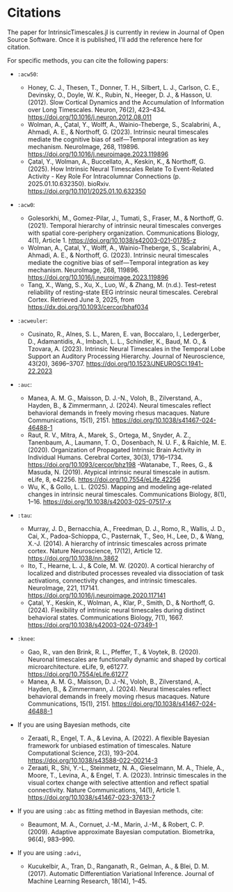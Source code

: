 # Citations

The paper for IntrinsicTimescales.jl is currently in review in Journal of Open Source Software. Once it is published, I'll add the reference here for citation. 

For specific methods, you can cite the following papers:

* `:acw50`:
    - Honey, C. J., Thesen, T., Donner, T. H., Silbert, L. J., Carlson, C. E., Devinsky, O., Doyle, W. K., Rubin, N., Heeger, D. J., & Hasson, U. (2012). Slow Cortical Dynamics and the Accumulation of Information over Long Timescales. Neuron, 76(2), 423–434. https://doi.org/10.1016/j.neuron.2012.08.011
    - Wolman, A., Çatal, Y., Wolff, A., Wainio-Theberge, S., Scalabrini, A., Ahmadi, A. E., & Northoff, G. (2023). Intrinsic neural timescales mediate the cognitive bias of self—Temporal integration as key mechanism. NeuroImage, 268, 119896. https://doi.org/10.1016/j.neuroimage.2023.119896
    - Çatal, Y., Wolman, A., Buccellato, A., Keskin, K., & Northoff, G. (2025). How Intrinsic Neural Timescales Relate To Event-Related Activity -  Key Role For Intracolumnar Connections (p. 2025.01.10.632350). bioRxiv. https://doi.org/10.1101/2025.01.10.632350

* `:acw0`:
    - Golesorkhi, M., Gomez-Pilar, J., Tumati, S., Fraser, M., & Northoff, G. (2021). Temporal hierarchy of intrinsic neural timescales converges with spatial core-periphery organization. Communications Biology, 4(1), Article 1. https://doi.org/10.1038/s42003-021-01785-z
    - Wolman, A., Çatal, Y., Wolff, A., Wainio-Theberge, S., Scalabrini, A., Ahmadi, A. E., & Northoff, G. (2023). Intrinsic neural timescales mediate the cognitive bias of self—Temporal integration as key mechanism. NeuroImage, 268, 119896. https://doi.org/10.1016/j.neuroimage.2023.119896
    - Tang, X., Wang, S., Xu, X., Luo, W., & Zhang, M. (n.d.). Test–retest reliability of resting-state EEG intrinsic neural timescales. Cerebral Cortex. Retrieved June 3, 2025, from https://dx.doi.org/10.1093/cercor/bhaf034


* `:acweuler`:
    - Cusinato, R., Alnes, S. L., Maren, E. van, Boccalaro, I., Ledergerber, D., Adamantidis, A., Imbach, L. L., Schindler, K., Baud, M. O., & Tzovara, A. (2023). Intrinsic Neural Timescales in the Temporal Lobe Support an Auditory Processing Hierarchy. Journal of Neuroscience, 43(20), 3696–3707. https://doi.org/10.1523/JNEUROSCI.1941-22.2023

* `:auc`: 
    - Manea, A. M. G., Maisson, D. J.-N., Voloh, B., Zilverstand, A., Hayden, B., & Zimmermann, J. (2024). Neural timescales reflect behavioral demands in freely moving rhesus macaques. Nature Communications, 15(1), 2151. https://doi.org/10.1038/s41467-024-46488-1
    - Raut, R. V., Mitra, A., Marek, S., Ortega, M., Snyder, A. Z., Tanenbaum, A., Laumann, T. O., Dosenbach, N. U. F., & Raichle, M. E. (2020). Organization of Propagated Intrinsic Brain Activity in Individual Humans. Cerebral Cortex, 30(3), 1716–1734. https://doi.org/10.1093/cercor/bhz198
    -Watanabe, T., Rees, G., & Masuda, N. (2019). Atypical intrinsic neural timescale in autism. eLife, 8, e42256. https://doi.org/10.7554/eLife.42256
    - Wu, K., & Gollo, L. L. (2025). Mapping and modeling age-related changes in intrinsic neural timescales. Communications Biology, 8(1), 1–16. https://doi.org/10.1038/s42003-025-07517-x

* `:tau`:
    - Murray, J. D., Bernacchia, A., Freedman, D. J., Romo, R., Wallis, J. D., Cai, X., Padoa-Schioppa, C., Pasternak, T., Seo, H., Lee, D., & Wang, X.-J. (2014). A hierarchy of intrinsic timescales across primate cortex. Nature Neuroscience, 17(12), Article 12. https://doi.org/10.1038/nn.3862
    - Ito, T., Hearne, L. J., & Cole, M. W. (2020). A cortical hierarchy of localized and distributed processes revealed via dissociation of task activations, connectivity changes, and intrinsic timescales. NeuroImage, 221, 117141. https://doi.org/10.1016/j.neuroimage.2020.117141
    - Çatal, Y., Keskin, K., Wolman, A., Klar, P., Smith, D., & Northoff, G. (2024). Flexibility of intrinsic neural timescales during distinct behavioral states. Communications Biology, 7(1), 1667. https://doi.org/10.1038/s42003-024-07349-1

* `:knee`:
    - Gao, R., van den Brink, R. L., Pfeffer, T., & Voytek, B. (2020). Neuronal timescales are functionally dynamic and shaped by cortical microarchitecture. eLife, 9, e61277. https://doi.org/10.7554/eLife.61277
    - Manea, A. M. G., Maisson, D. J.-N., Voloh, B., Zilverstand, A., Hayden, B., & Zimmermann, J. (2024). Neural timescales reflect behavioral demands in freely moving rhesus macaques. Nature Communications, 15(1), 2151. https://doi.org/10.1038/s41467-024-46488-1

* If you are using Bayesian methods, cite
    - Zeraati, R., Engel, T. A., & Levina, A. (2022). A flexible Bayesian framework for unbiased estimation of timescales. Nature Computational Science, 2(3), 193–204. https://doi.org/10.1038/s43588-022-00214-3
    - Zeraati, R., Shi, Y.-L., Steinmetz, N. A., Gieselmann, M. A., Thiele, A., Moore, T., Levina, A., & Engel, T. A. (2023). Intrinsic timescales in the visual cortex change with selective attention and reflect spatial connectivity. Nature Communications, 14(1), Article 1. https://doi.org/10.1038/s41467-023-37613-7

* If you are using `:abc` as fitting method in Bayesian methods, cite:
    - Beaumont, M. A., Cornuet, J.-M., Marin, J.-M., & Robert, C. P. (2009). Adaptive approximate Bayesian computation. Biometrika, 96(4), 983–990.

* If you are using `:advi`, 
    - Kucukelbir, A., Tran, D., Ranganath, R., Gelman, A., & Blei, D. M. (2017). Automatic Differentiation Variational Inference. Journal of Machine Learning Research, 18(14), 1–45.